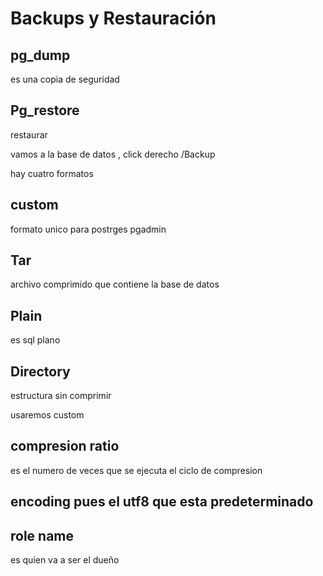# Backups y Restauración

## pg_dump   
es una copia de seguridad 

## Pg_restore 
restaurar 



vamos a la base de datos , click derecho /Backup 

hay cuatro formatos 

## custom 
formato unico para postrges pgadmin

## Tar
archivo comprimido que contiene la base de datos 

## Plain

es sql plano 

## Directory 

estructura sin comprimir 


usaremos custom 

## compresion ratio 
es el numero de veces que se ejecuta el ciclo de compresion 

## encoding pues el utf8 que esta predeterminado

## role name 
es quien va a ser el dueño 